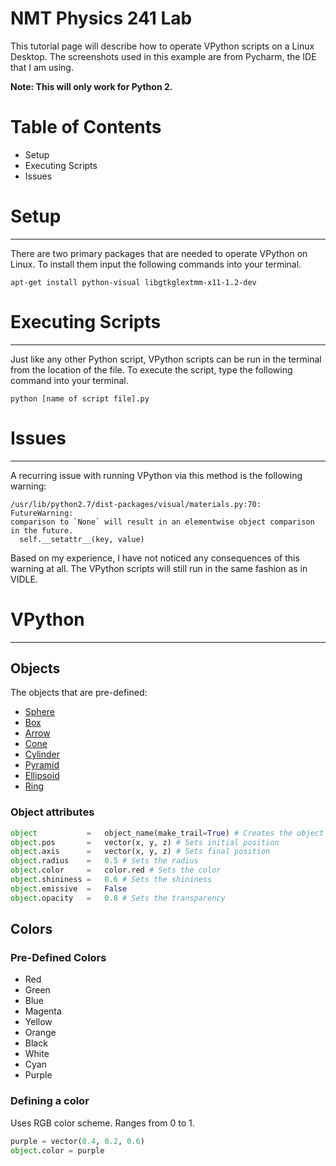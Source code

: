 # NMT Physics 241 Lab

This tutorial page will describe how to operate VPython scripts on a Linux Desktop. The screenshots used in this example are from Pycharm, the IDE that I am using.

**Note: This will only work for Python 2.**


# Table of Contents
  - Setup
  - Executing Scripts
  - Issues


# Setup
---
There are two primary packages that are needed to operate VPython on Linux. To install them input the following commands into your terminal.

```
apt-get install python-visual libgtkglextmm-x11-1.2-dev
```

# Executing Scripts
---

Just like any other Python script, VPython scripts can be run in the terminal from the location of the file. 
To execute the script, type the following command into your terminal.
```
python [name of script file].py
```


# Issues
---
A recurring issue with running VPython via this method is the following warning:
```
/usr/lib/python2.7/dist-packages/visual/materials.py:70: FutureWarning: 
comparison to `None` will result in an elementwise object comparison in the future.
  self.__setattr__(key, value)

```
Based on my experience, I have not noticed any consequences of this warning at all.
The VPython scripts will still run in the same fashion as in VIDLE.

# VPython
---
## Objects
The objects that are pre-defined:
  - [Sphere](http://www.glowscript.org/docs/VPythonDocs/sphere.html)
  - [Box](http://www.glowscript.org/docs/VPythonDocs/box.html)
  - [Arrow](http://www.glowscript.org/docs/VPythonDocs/arrow.html)
  - [Cone](http://www.glowscript.org/docs/VPythonDocs/cone.html)
  - [Cylinder](http://www.glowscript.org/docs/VPythonDocs/cylinder.html)
  - [Pyramid](http://www.glowscript.org/docs/VPythonDocs/pyramid.html)
  - [Ellipsoid](http://www.glowscript.org/docs/VPythonDocs/ellipsoid.html)
  - [Ring](http://www.glowscript.org/docs/VPythonDocs/ring.html)

### Object attributes
```python
object           =   object_name(make_trail=True) # Creates the object
object.pos       =   vector(x, y, z) # Sets initial position
object.axis      =   vector(x, y, z) # Sets final position
object.radius    =   0.5 # Sets the radius
object.color     =   color.red # Sets the color
object.shininess =   0.6 # Sets the shininess
object.emissive  =   False 
object.opacity   =   0.8 # Sets the transparency 
```

## Colors

### Pre-Defined Colors
  - Red
  - Green
  - Blue
  - Magenta
  - Yellow
  - Orange
  - Black
  - White
  - Cyan
  - Purple
 
### Defining a color
Uses RGB color scheme. Ranges from 0 to 1.

```python
purple = vector(0.4, 0.2, 0.6)
object.color = purple
```
